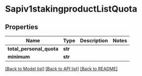 # Sapiv1stakingproductListQuota

## Properties
Name | Type | Description | Notes
------------ | ------------- | ------------- | -------------
**total_personal_quota** | **str** |  | 
**minimum** | **str** |  | 

[[Back to Model list]](../README.md#documentation-for-models) [[Back to API list]](../README.md#documentation-for-api-endpoints) [[Back to README]](../README.md)

